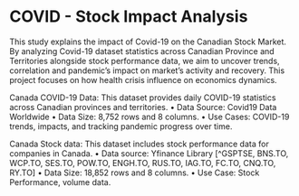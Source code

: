# COVID - Stock Impact Analysis

This study explains the impact of Covid-19 on the Canadian Stock Market. By analyzing Covid-19 dataset statistics across Canadian Province and Territories alongside stock performance data, we aim to uncover trends, correlation and pandemic’s impact on market’s activity and recovery. This project focuses on how health crisis influence on economics dynamics.

Canada COVID-19 Data:
This dataset provides daily COVID-19 statistics across Canadian provinces and territories.
• Data Source: Covid19 Data Worldwide
• Data Size: 8,752 rows and 8 columns.
• Use Cases: COVID-19 trends, impacts, and tracking pandemic progress over time.

Canada Stock data:
This dataset includes stock performance data for companies in Canada.
• Data source: Yfinance Library [^GSPTSE, BNS.TO, WCP.TO, SES.TO, POW.TO, ENGH.TO, RUS.TO, IAG.TO, FC.TO, CNQ.TO, RY.TO]
• Data Size: 18,852 rows and 8 columns.
• Use Case: Stock Performance, volume data.
